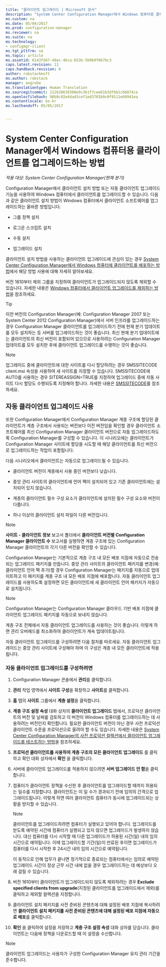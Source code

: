 ```yaml
---
title: "클라이언트 업그레이드 | Microsoft 문서"
description: "System Center Configuration Manager에서 Windows 컴퓨터용 클라이언트 업그레이드"
ms.custom: na
ms.date: 05/04/2017
ms.prod: configuration-manager
ms.reviewer: na
ms.suite: na
ms.technology:
- configmgr-client
ms.tgt_pltfrm: na
ms.topic: article
ms.assetid: 6143fd47-48ec-4bca-b53b-5b9b9f067bc3
caps.latest.revision: 11
caps.handback.revision: 0
author: robstackmsft
ms.author: robstack
manager: angrobe
ms.translationtype: Human Translation
ms.sourcegitcommit: 212628639300e9c361f7cee61b3df6b1cb6874ce
ms.openlocfilehash: 98b8c92e4dad3cef1ed3701b9c0f9111eb9941ea
ms.contentlocale: ko-kr
ms.lasthandoff: 05/05/2017


---
```

# <a name="how-to-upgrade-clients-for-windows-computers-in-system-center-configuration-manager"></a>System Center Configuration Manager에서 Windows 컴퓨터용 클라이언트를 업그레이드하는 방법

*적용 대상: System Center Configuration Manager(현재 분기)*

Configuration Manager에서 클라이언트 설치 방법 또는 자동 클라이언트 업그레이드 기능을 사용하여 Windows 컴퓨터에서 클라이언트를 업그레이드할 수 있습니다. 다음과 같은 클라이언트 설치 방법이 Windows 컴퓨터에서 클라이언트 소프트웨어를 업그레이드하는 올바른 방법입니다.  

-   그룹 정책 설치  

-   로그온 스크립트 설치  

-   수동 설치  

-   업그레이드 설치  

 클라이언트 설치 방법을 사용하는 클라이언트 업그레이드에 관심이 있는 경우 [System Center Configuration Manager에서 Windows 컴퓨터에 클라이언트를 배포하는 방법](../../../../core/clients/deploy/deploy-clients-to-windows-computers.md)에서 해당 방법 사용에 대해 자세히 알아보세요.

 버전 1610부터 제외 그룹을 지정하여 클라이언트가 업그레이드되지 않도록 제외할 수 있습니다. 자세한 내용은 [Windows 컴퓨터에서 클라이언트 업그레이드를 제외하는 방법](exclude-clients-windows.md)을 참조하세요.  


> [!TIP]  
>  이전 버전의 Configuration Manager\(예: Configuration Manager 2007 또는 System Center 2012 Configuration Manager\)에서 서버 인프라를 업그레이드하는 경우 Configuration Manager 클라이언트를 업그레이드하기 전에 현재 분기 업데이트를 모두 설치하는 등 서버를 업그레이드하는 것이 좋습니다.   최신 현재 분기 업데이트에는 클라이언트의 최신 버전이 포함되어 있으므로 사용하려는 Configuration Manager 업데이트를 모두 설치한 후에 클라이언트 업그레이드를 수행하는 것이 좋습니다.

> [!NOTE]
> 업그레이드 중에 클라이언트에 대한 사이트를 다시 할당하려는 경우 SMSSITECODE client.msi 속성을 사용하여 새 사이트를 지정할 수 있습니다. SMSSITECODE에 AUTO를 사용하는 경우 SITEREASSIGN=TRUE를 지정하여 업그레이드 중에 자동 사이트 다시 할당도 수행되도록 지정해야 합니다. 자세한 내용은 [SMSSITECODE](../../deploy/about-client-installation-properties.md#smssitecode)를 참조하세요.

## <a name="use-automatic-client-upgrade"></a>자동 클라이언트 업그레이드 사용  
 또한 Configuration Manager에서 Configuration Manager 계층 구조에 할당된 클라이언트가 계층 구조에서 사용되는 버전보다 이전 버전임을 확인할 경우 클라이언트 소프트웨어를 최신 Configuration Manager 클라이언트 버전으로 자동 업그레이드하도록 Configuration Manager를 구성할 수 있습니다. 이 시나리오에는 클라이언트가 Configuration Manager 사이트에 할당을 시도할 때 해당 클라이언트를 최신 버전으로 업그레이드하는 작업이 포함됩니다.  

 다음 시나리오에서 클라이언트는 자동으로 업그레이드될 수 있습니다.  

-   클라이언트 버전이 계층에서 사용 중인 버전보다 낮습니다.  

-   중앙 관리 사이트의 클라이언트에 언어 팩이 설치되어 있고 기존 클라이언트에는 설치되어 있지 않습니다.  

-   계층의 클라이언트 필수 구성 요소가 클라이언트에 설치된 필수 구성 요소와 버전이 다릅니다.  

-   하나 이상의 클라이언트 설치 파일이 다른 버전입니다.  

> [!NOTE]  
>  **사이트 - 클라이언트 정보** 보고서 폴더에서 **클라이언트 버전별 Configuration Manager 클라이언트 수** 보고서를 실행하면 계층 구조에 있는 Configuration Manager 클라이언트의 각기 다른 버전을 확인할 수 있습니다.  

 Configuration Manager는 기본적으로 계층 구조 내 모든 배포 지점에 자동으로 전송되는 업그레이드 패키지를 만듭니다. 중앙 관리 사이트의 클라이언트 패키지를 변경(예: 클라이언트 언어 팩 추가)할 경우 Configuration Manager는 패키지를 자동으로 업데이트하고 이 패키지를 계층 구조 내 모든 배포 지점에 배포합니다. 자동 클라이언트 업그레이드를 사용하도록 설정하면 모든 클라이언트에 새 클라이언트 언어 패키지가 자동으로 설치됩니다.  

> [!NOTE]  
>  Configuration Manager는 Configuration Manager 클라우드 기반 배포 지점에 클라이언트 업그레이드 패키지를 자동으로 보내지 않습니다.  

 계층 구조 전체에서 자동 클라이언트 업그레이드를 사용하는 것이 좋습니다. 이렇게 하면 관리 오버헤드를 최소화하여 클라이언트가 계속 업데이트됩니다.  

 자동 클라이언트 업그레이드를 구성하려면 다음 절차를 따르세요. 자동 클라이언트 업그레이드는 중앙 관리 사이트에 구성해야 하며 이 구성은 계층 내 모든 클라이언트에 적용됩니다.  

### <a name="to-configure-automatic-client-upgrades"></a>자동 클라이언트 업그레이드를 구성하려면  

1.  Configuration Manager 콘솔에서 **관리**를 클릭합니다.  

2.  **관리** 작업 영역에서 **사이트 구성**을 확장하고 **사이트**를 클릭합니다.  

3.  **홈** 탭의 **사이트** 그룹에서 **계층 설정**을 클릭합니다.  

4.  **계층 구조 설정 속성** 대화 상자의 **클라이언트 업그레이드** 탭에서, 프로덕션 클라이언트의 버전 및 날짜를 검토하고 이 버전이 Windows 컴퓨터를 업그레이드하는 데 사용하려는 버전인지 확인합니다.  필요한 클라이언트 버전이 아닌 경우 사전 프로덕션 클라이언트 수준을 프로덕션으로 올려야 할 수도 있습니다. 자세한 내용은 [System Center Configuration Manager의 사전 프로덕션 컬렉션에서 클라이언트 업그레이드를 테스트하는 방법](../../../../core/clients/manage/upgrade/test-client-upgrades.md)을 참조하세요.  

5.  **프로덕션 클라이언트를 사용하여 계층 구조의 모든 클라이언트 업그레이드** 를 클릭하고 확인 대화 상자에서 **확인** 을 클릭합니다.  

6.  서버에 클라이언트 업그레이드를 적용하지 않으려면 **서버 업그레이드 안 함**을 클릭합니다.  

7.  컴퓨터가 클라이언트 정책을 수신한 후 클라이언트를 업그레이드할 때까지 허용되는 일수를 지정합니다. 클라이언트는 이 일 수가 경과되기 전에 임의의 간격으로 업그레이드됩니다. 이렇게 하면 여러 클라이언트 컴퓨터가 동시에 업그레이드되는 상황을 방지할 수 있습니다.

    > [!NOTE]
    > 클라이언트를 업그레이드하려면 컴퓨터가 실행되고 있어야 합니다. 업그레이드를 받도록 예약된 시간에 컴퓨터가 실행되고 있지 않으면 업그레이드가 발생하지 않습니다. 대신 컴퓨터를 다시 시작할 때 다른 업그레이드가 허용된 시간(일) 내의 임의 시간으로 예약됩니다. 이때 업그레이드할 기간(일)이 만료된 후이면 업그레이드가 컴퓨터를 다시 시작한 후 24시간 내의 임의 시간으로 예약됩니다.
    >     
    > 이 동작으로 인해 업무가 끝나면 정기적으로 종료되는 컴퓨터에서는 임의로 예약된 업그레이드 시간이 정상 근무 시간 내에 없을 경우 업그레이드하는 데 예상보다 오래 걸릴 수 있습니다.

7. 버전 1610부터 클라이언트가 업그레이드되지 않도록 제외하려는 경우 **Exclude specified clients from upgrade**(지정된 클라이언트를 업그레이드에서 제외)를 클릭하고 제외할 컬렉션을 지정합니다.

8.  클라이언트 설치 패키지를 사전 준비된 콘텐츠에 대해 설정된 배포 지점에 복사하려면 **클라이언트 설치 패키지를 사전 준비된 콘텐츠에 대해 설정된 배포 지점에 자동으로 배포**를 클릭합니다.  

9. **확인** 을 클릭하여 설정을 저장하고 **계층 구조 설정 속성** 대화 상자를 닫습니다. 클라이언트는 다음에 정책을 다운로드할 때 이 설정을 수신합니다.

>[!NOTE]
>클라이언트 업그레이드는 사용자가 구성한 Configuration Manager 유지 관리 기간을 준수합니다.

